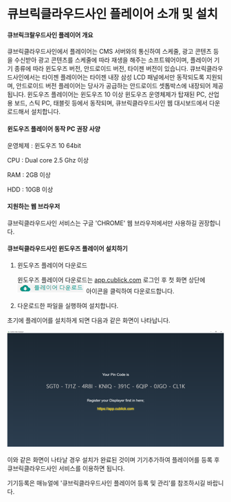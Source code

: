 # 큐브릭클라우드사인 플레이어 소개 및 설치

#### 큐브릭크랄우드사인 플레이어 개요

큐브릭클라우드사인에서 플레이어는 CMS 서버와의 통신하여 스케줄, 광고 콘텐츠 등을 수신받아 광고 콘텐츠를 스케줄에 따라 재생을 해주는 소프트웨어이며, 플레이어 기기 종류에 따라 윈도우즈 버전, 안드로이드 버전, 타이젠 버전이 있습니다. 큐브릭클라우드사인에서는 타이젠 플레이어는 타이젠 내장 삼성 LCD 패널에서만 동작되도록 지원되며, 안드로이드 버전 플레이어는 당사가 공급하는 안드로이드 셋톱박스에 내장되어 제공됩니다. 윈도우즈 플레이어는 윈도우즈 10 이상 윈도우즈 운영체제가 탑재된 PC, 산업용 보드, 스틱 PC, 태블릿 등에서 동작되며, 큐브릭클라우드사인 웹 대시보드에서 다운로드해서 설치합니다.

#### 윈도우즈 플레이어 동작 PC 권장 사양

운영체제 : 윈도우즈 10 64bit

CPU : Dual core 2.5 Ghz 이상

RAM : 2GB 이상

HDD : 10GB 이상

#### 지원하는 웹 브라우저

큐브릭클라우드사인 서비스는 구글 'CHROME' 웹 브라우저에서만 사용하길 권장합니다.

#### 큐브릭클라우드사인 윈도우즈 플레이어 설치하기

1. 윈도우즈 플레이어 다운로드

   윈도우즈 플레이어 다운로드는 [app.cublick.com](https://app.cublick.com) 로그인 후 첫 화면 상단에 ![](.gitbook/assets/.png%20%285%29.png) 아이콘을 클릭하여 다운로드합니다.

2. 다운로드한 파일을 실행하여 설치합니다.

초기에 플레이어를 설치하게 되면 다음과 같은 화면이 나타납니다.

![](.gitbook/assets/.png%20%2826%29.png)

이와 같은 화면이 나타날 경우 설치가 완료된 것이며 기기추가하여 플레이어를 등록 후 큐브릭클라우드사인 서비스를 이용하면 됩니다.

기기등록은 매뉴얼에 '큐브릭클라우드사인 플레이어 등록 및 관리'를 참조하시길 바랍니다.





